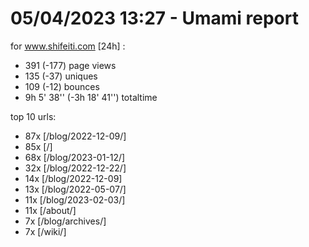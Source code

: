 # 05/04/2023 13:27 - Umami report
for www.shifeiti.com [24h] :

 - 391 (-177) page views
 - 135 (-37) uniques
 - 109 (-12) bounces
 - 9h 5' 38'' (-3h 18' 41'') totaltime


top 10 urls:
 - 87x [/blog/2022-12-09/]
 - 85x [/]
 - 68x [/blog/2023-01-12/]
 - 32x [/blog/2022-12-22/]
 - 14x [/blog/2022-12-09]
 - 13x [/blog/2022-05-07/]
 - 11x [/blog/2023-02-03/]
 - 11x [/about/]
 - 7x [/blog/archives/]
 - 7x [/wiki/]



